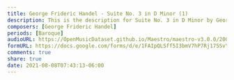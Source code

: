 ```yaml
---
title: George Frideric Handel - Suite No. 3 in D Minor (1)
description: This is the description for Suite No. 3 in D Minor by George Frideric Handel
composers: [George Frideric Handel]
periods: [Baroque]
audioURL: https://OpenMusicDataset.github.io/Maestro/maestro-v3.0.0/2004/MIDI-Unprocessed_XP_08_R1_2004_01-02_ORIG_MID--AUDIO_08_R1_2004_01_Track01_wav.midi
formURL: https://docs.google.com/forms/d/e/1FAIpQLSff5I3bmV7hP7Rj175SvYwaogs23iGhXNKXn0YZDb8cyhFdEw/viewform
comments: true
share: true
date: 2021-08-08T07:43:13-06:00
---
```

